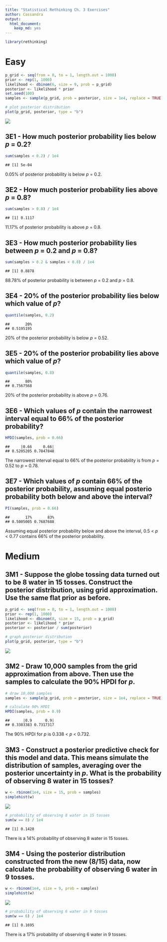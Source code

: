 ```yaml
---
title: "Statistical Rethinking Ch. 3 Exercises"
author: Cassandra
output: 
  html_document: 
    keep_md: yes
---
```



```r
library(rethinking)
```

# Easy


```r
p_grid <- seq(from = 0, to = 1, length.out = 1000)
prior <- rep(1, 1000)
likelihood <- dbinom(6, size = 9, prob = p_grid)
posterior <- likelihood * prior
set.seed(100)
samples <- sample(p_grid, prob = posterior, size = 1e4, replace = TRUE)

# plot posterior distribution
plot(p_grid, posterior, type = "b")
```

![](Ch3_exercises_files/figure-html/unnamed-chunk-2-1.png)<!-- -->

## 3E1 - How much posterior probability lies below *p* = 0.2?  


```r
sum(samples < 0.2) / 1e4
```

```
## [1] 5e-04
```
0.05% of posterior probability is below *p* = 0.2.

## 3E2 - How much posterior probability lies above *p* = 0.8?


```r
sum(samples > 0.8) / 1e4
```

```
## [1] 0.1117
```
11.17% of posterior probability is above *p* = 0.8.

## 3E3 - How much posterior probability lies between *p* = 0.2 and *p* = 0.8?


```r
sum(samples > 0.2 & samples < 0.8) / 1e4
```

```
## [1] 0.8878
```
88.78% of posterior probability is between *p* = 0.2 and *p* = 0.8.

## 3E4 - 20% of the posterior probability lies below which value of *p*?


```r
quantile(samples, 0.2)
```

```
##       20% 
## 0.5195195
```
20% of the posterior probability is below *p* = 0.52.

## 3E5 - 20% of the posterior probability lies above which value of *p*?


```r
quantile(samples, 0.8)
```

```
##       80% 
## 0.7567568
```
20% of the posterior probability is above *p* = 0.76.

## 3E6 - Which values of *p* contain the narrowest interval equal to 66% of the posterior probability?


```r
HPDI(samples, prob = 0.66)
```

```
##     |0.66     0.66| 
## 0.5205205 0.7847848
```
The narrowest interval equal to 66% of the posterior probability is from *p* = 0.52 to *p* = 0.78.

## 3E7 - Which values of *p* contain 66% of the posterior probability, assuming equal posterio probability both below and above the interval?


```r
PI(samples, prob = 0.66)
```

```
##       17%       83% 
## 0.5005005 0.7687688
```
Assuming equal posterior probability below and above the interval, 0.5 < *p* < 0.77 contains 66% of the posterior probability.

# Medium

## 3M1 - Suppose the globe tossing data turned out to be 8 water in 15 tosses. Construct the posterior distribution, using grid approximation. Use the same flat prior as before.


```r
p_grid <- seq(from = 0, to = 1, length.out = 1000)
prior <- rep(1, 1000)
likelihood <- dbinom(8, size = 15, prob = p_grid)
posterior <- likelihood * prior
posterior <- posterior / sum(posterior)

# graph posterior distribution
plot(p_grid, posterior, type = "b")
```

![](Ch3_exercises_files/figure-html/unnamed-chunk-10-1.png)<!-- -->


## 3M2 - Draw 10,000 samples from the grid approximation from above. Then use the samples to calculate the 90% HPDI for *p*.


```r
# draw 10,000 samples
samples <- sample(p_grid, prob = posterior, size = 1e4, replace = TRUE)

# calculate 90% HPDI
HPDI(samples, prob = 0.9)
```

```
##      |0.9      0.9| 
## 0.3383383 0.7317317
```
The 90% HPDI for *p* is 0.338 < *p* < 0.732.

## 3M3 - Construct a posterior predictive check for this model and data. This means simulate the distribution of samples, averaging over the posterior uncertainty in *p*. What is the probability of observing 8 water in 15 tosses?


```r
w <- rbinom(1e4, size = 15, prob = samples)
simplehist(w)
```

![](Ch3_exercises_files/figure-html/unnamed-chunk-12-1.png)<!-- -->

```r
# probability of observing 8 water in 15 tosses
sum(w == 8) / 1e4
```

```
## [1] 0.1428
```
There is a 14% probability of observing 8 water in 15 tosses.

## 3M4 - Using the posterior distribution constructed from the new (8/15) data, now calculate the probability of observing 6 water in 9 tosses.


```r
w <- rbinom(1e4, size = 9, prob = samples)
simplehist(w)
```

![](Ch3_exercises_files/figure-html/unnamed-chunk-13-1.png)<!-- -->

```r
# probability of observing 6 water in 9 tosses
sum(w == 6) / 1e4
```

```
## [1] 0.1695
```
There is a 17% probability of observing 6 water in 9 tosses.
